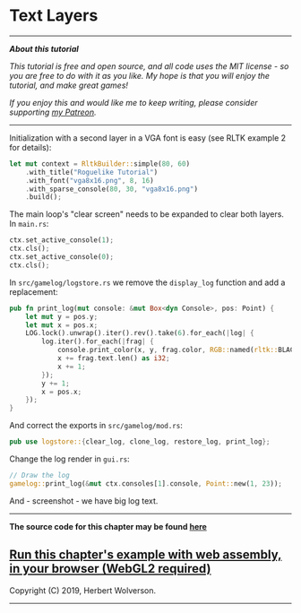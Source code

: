 # Text Layers

---

***About this tutorial***

*This tutorial is free and open source, and all code uses the MIT license - so you are free to do with it as you like. My hope is that you will enjoy the tutorial, and make great games!*

*If you enjoy this and would like me to keep writing, please consider supporting [my Patreon](https://www.patreon.com/blackfuture).*

---


Initialization with a second layer in a VGA font is easy (see RLTK example 2 for details):

```rust
let mut context = RltkBuilder::simple(80, 60)
    .with_title("Roguelike Tutorial")
    .with_font("vga8x16.png", 8, 16)
    .with_sparse_console(80, 30, "vga8x16.png")
    .build();
```

The main loop's "clear screen" needs to be expanded to clear both layers. In `main.rs`:

```rust
ctx.set_active_console(1);
ctx.cls();
ctx.set_active_console(0);
ctx.cls();
```

In `src/gamelog/logstore.rs` we remove the `display_log` function and add a replacement:

```rust
pub fn print_log(mut console: &mut Box<dyn Console>, pos: Point) {
    let mut y = pos.y;
    let mut x = pos.x;
    LOG.lock().unwrap().iter().rev().take(6).for_each(|log| {
        log.iter().for_each(|frag| {
            console.print_color(x, y, frag.color, RGB::named(rltk::BLACK), &frag.text);
            x += frag.text.len() as i32;
            x += 1;
        });
        y += 1;
        x = pos.x;
    });
}
```

And correct the exports in `src/gamelog/mod.rs`:

```rust
pub use logstore::{clear_log, clone_log, restore_log, print_log};
```

Change the log render in `gui.rs`:

```rust
// Draw the log
gamelog::print_log(&mut ctx.consoles[1].console, Point::new(1, 23));
```

And - screenshot - we have big log text.

---

**The source code for this chapter may be found [here](https://github.com/thebracket/rustrogueliketutorial/tree/master/chapter-71-logging)**


[Run this chapter's example with web assembly, in your browser (WebGL2 required)](http://bfnightly.bracketproductions.com/rustbook/wasm/chapter-71-logging)
---

Copyright (C) 2019, Herbert Wolverson.

---